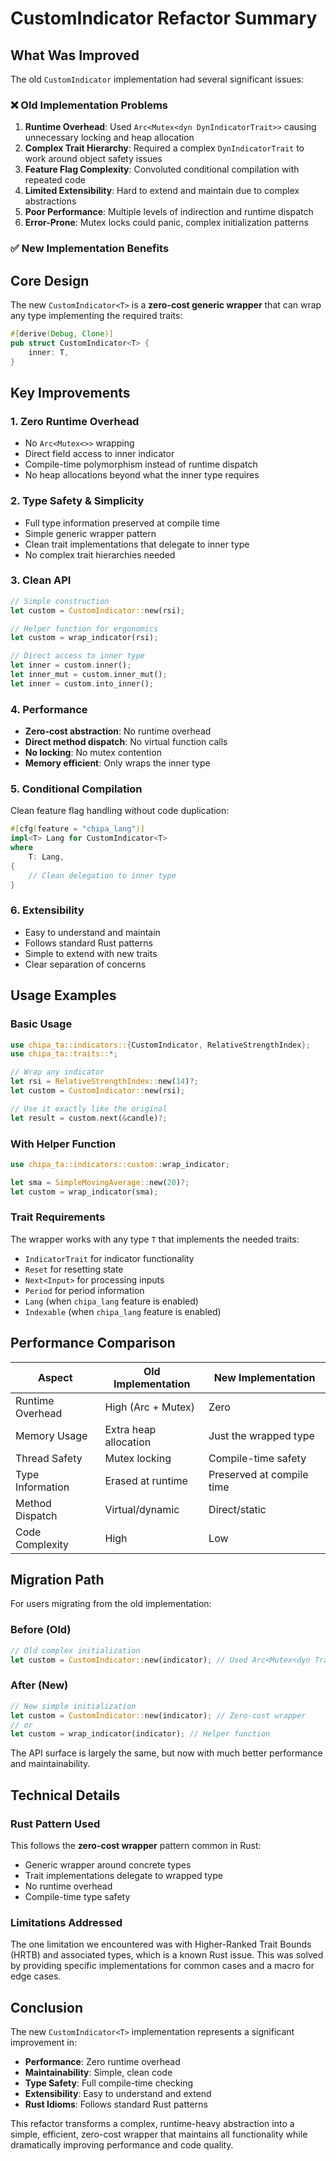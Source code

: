 # CustomIndicator Refactor Summary

## What Was Improved

The old `CustomIndicator` implementation had several significant issues:

### ❌ Old Implementation Problems

1. **Runtime Overhead**: Used `Arc<Mutex<dyn DynIndicatorTrait>>` causing unnecessary locking and heap allocation
2. **Complex Trait Hierarchy**: Required a complex `DynIndicatorTrait` to work around object safety issues
3. **Feature Flag Complexity**: Convoluted conditional compilation with repeated code
4. **Limited Extensibility**: Hard to extend and maintain due to complex abstractions
5. **Poor Performance**: Multiple levels of indirection and runtime dispatch
6. **Error-Prone**: Mutex locks could panic, complex initialization patterns

### ✅ New Implementation Benefits

## Core Design

The new `CustomIndicator<T>` is a **zero-cost generic wrapper** that can wrap any type implementing the required traits:

```rust
#[derive(Debug, Clone)]
pub struct CustomIndicator<T> {
    inner: T,
}
```

## Key Improvements

### 1. **Zero Runtime Overhead**

- No `Arc<Mutex<>>` wrapping
- Direct field access to inner indicator
- Compile-time polymorphism instead of runtime dispatch
- No heap allocations beyond what the inner type requires

### 2. **Type Safety & Simplicity**

- Full type information preserved at compile time
- Simple generic wrapper pattern
- Clean trait implementations that delegate to inner type
- No complex trait hierarchies needed

### 3. **Clean API**

```rust
// Simple construction
let custom = CustomIndicator::new(rsi);

// Helper function for ergonomics
let custom = wrap_indicator(rsi);

// Direct access to inner type
let inner = custom.inner();
let inner_mut = custom.inner_mut();
let inner = custom.into_inner();
```

### 4. **Performance**

- **Zero-cost abstraction**: No runtime overhead
- **Direct method dispatch**: No virtual function calls
- **No locking**: No mutex contention
- **Memory efficient**: Only wraps the inner type

### 5. **Conditional Compilation**

Clean feature flag handling without code duplication:

```rust
#[cfg(feature = "chipa_lang")]
impl<T> Lang for CustomIndicator<T>
where
    T: Lang,
{
    // Clean delegation to inner type
}
```

### 6. **Extensibility**

- Easy to understand and maintain
- Follows standard Rust patterns
- Simple to extend with new traits
- Clear separation of concerns

## Usage Examples

### Basic Usage

```rust
use chipa_ta::indicators::{CustomIndicator, RelativeStrengthIndex};
use chipa_ta::traits::*;

// Wrap any indicator
let rsi = RelativeStrengthIndex::new(14)?;
let custom = CustomIndicator::new(rsi);

// Use it exactly like the original
let result = custom.next(&candle)?;
```

### With Helper Function

```rust
use chipa_ta::indicators::custom::wrap_indicator;

let sma = SimpleMovingAverage::new(20)?;
let custom = wrap_indicator(sma);
```

### Trait Requirements

The wrapper works with any type `T` that implements the needed traits:

- `IndicatorTrait` for indicator functionality
- `Reset` for resetting state
- `Next<Input>` for processing inputs
- `Period` for period information
- `Lang` (when `chipa_lang` feature is enabled)
- `Indexable` (when `chipa_lang` feature is enabled)

## Performance Comparison

| Aspect           | Old Implementation    | New Implementation        |
| ---------------- | --------------------- | ------------------------- |
| Runtime Overhead | High (Arc + Mutex)    | Zero                      |
| Memory Usage     | Extra heap allocation | Just the wrapped type     |
| Thread Safety    | Mutex locking         | Compile-time safety       |
| Type Information | Erased at runtime     | Preserved at compile time |
| Method Dispatch  | Virtual/dynamic       | Direct/static             |
| Code Complexity  | High                  | Low                       |

## Migration Path

For users migrating from the old implementation:

### Before (Old)

```rust
// Old complex initialization
let custom = CustomIndicator::new(indicator); // Used Arc<Mutex<dyn Trait>>
```

### After (New)

```rust
// New simple initialization
let custom = CustomIndicator::new(indicator); // Zero-cost wrapper
// or
let custom = wrap_indicator(indicator); // Helper function
```

The API surface is largely the same, but now with much better performance and maintainability.

## Technical Details

### Rust Pattern Used

This follows the **zero-cost wrapper** pattern common in Rust:

- Generic wrapper around concrete types
- Trait implementations delegate to wrapped type
- No runtime overhead
- Compile-time type safety

### Limitations Addressed

The one limitation we encountered was with Higher-Ranked Trait Bounds (HRTB) and associated types, which is a known Rust issue. This was solved by providing specific implementations for common cases and a macro for edge cases.

## Conclusion

The new `CustomIndicator<T>` implementation represents a significant improvement in:

- **Performance**: Zero runtime overhead
- **Maintainability**: Simple, clean code
- **Type Safety**: Full compile-time checking
- **Extensibility**: Easy to understand and extend
- **Rust Idioms**: Follows standard Rust patterns

This refactor transforms a complex, runtime-heavy abstraction into a simple, efficient, zero-cost wrapper that maintains all functionality while dramatically improving performance and code quality.
